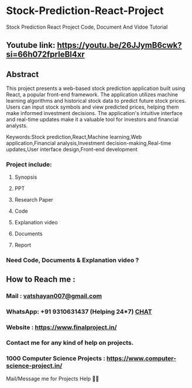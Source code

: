 # Stock-Prediction-React-Project
Stock Prediction React Project Code, Document And Vidoe Tutorial

## Youtube link: https://youtu.be/26JJymB6cwk?si=66h072fprIeBl4xr

## Abstract
This project presents a web-based stock prediction application built using React, a popular front-end framework. The application utilizes machine learning algorithms and historical stock data to predict future stock prices. Users can input stock symbols and view predicted prices, helping them make informed investment decisions. The application's intuitive interface and real-time updates make it a valuable tool for investors and financial analysts.

Keywords:Stock prediction,React,Machine learning,Web application,Financial analysis,Investment decision-making,Real-time updates,User interface design,Front-end development

### Project include: 

1. Synopsis

2. PPT

3. Research Paper


4. Code

5. Explanation video

6. Documents

7. Report


### Need Code, Documents & Explanation video ? 

## How to Reach me :

### Mail : vatshayan007@gmail.com 

### WhatsApp: +91 9310631437 (Helping 24*7) **[CHAT](https://wa.me/message/CHWN2AHCPMAZK1)** 

### Website : https://www.finalproject.in/

### Contact me for any kind of help on projects.
### 1000 Computer Science Projects : https://www.computer-science-project.in/


Mail/Message me for Projects Help 🙏🏻
